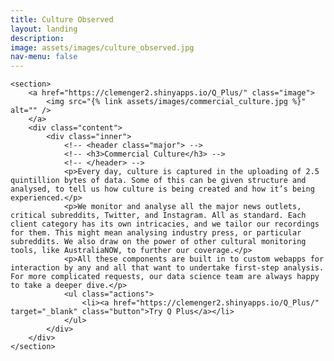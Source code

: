 ```yaml
---
title: Culture Observed
layout: landing
description:
image: assets/images/culture_observed.jpg
nav-menu: false
---
```


<!-- Main -->
<div id="main">

<!-- One -->

<!-- Two -->
<section id="two" class="spotlights">

	<section>
		<a href="https://clemenger2.shinyapps.io/Q_Plus/" class="image">
			<img src="{% link assets/images/commercial_culture.jpg %}" alt="" />
		</a>
		<div class="content">
			<div class="inner">
				<!-- <header class="major"> -->
				<!-- <h3>Commercial Culture</h3> -->
				<!-- </header> -->
				<p>Every day, culture is captured in the uploading of 2.5 quintillion bytes of data. Some of this can be given structure and analysed, to tell us how culture is being created and how it’s being experienced.</p>
				<p>We monitor and analyse all the major news outlets, critical subreddits, Twitter, and Instagram. All as standard. Each client category has its own intricacies, and we tailor our recordings for them. This might mean analysing industry press, or particular subreddits. We also draw on the power of other cultural monitoring tools, like AustraliaNOW, to further our coverage.</p>
				<p>All these components are built in to custom webapps for interaction by any and all that want to undertake first-step analysis. For more complicated requests, our data science team are always happy to take a deeper dive.</p>
				<ul class="actions">
					<li><a href="https://clemenger2.shinyapps.io/Q_Plus/" target="_blank" class="button">Try Q Plus</a></li>
				</ul>
			</div>
		</div>
	</section>
</section>
</div>
